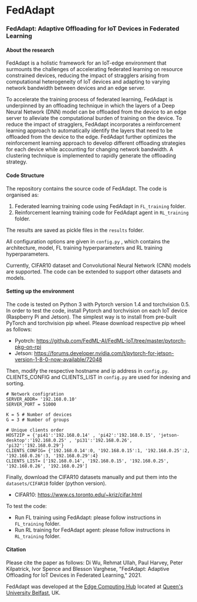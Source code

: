 # FedAdapt

### FedAdapt: Adaptive Offloading for IoT Devices in Federated Learning

#### About the research

FedAdapt is a holistic framework for an IoT-edge environment that surmounts the challenges of accelerating federated learning on resource constrained devices, reducing the impact of stragglers arising from computational heterogeneity of IoT devices and adapting to varying network bandwidth between devices and an edge server. 





To accelerate the training process of federated learning, FedAdapt is underpinned by an offloading technique in which the layers of a Deep Neural Network (DNN) model can be offloaded from the device to an edge server to alleviate the computational burden of training on the device. To reduce the impact of stragglers, FedAdapt incorporates a reinforcement learning approach to automatically identify the layers that need to be offloaded from the device to the edge. FedAdapt further optimizes the reinforcement learning approach to develop different offloading strategies for each device while accounting for changing network bandwidth. A clustering technique is implemented to rapidly generate the offloading strategy.

#### Code Structure

The repository contains the source code of FedAdapt. The code is organised as: 
1. Federated learning training code using FedAdapt in `FL_training` folder.
2. Reinforcement learning training code for FedAdapt agent in `RL_training` folder.

The results are saved as pickle files in the `results` folder. 

All configuration options are given in `config.py` , which contains the architecture, model, FL training hyperparameters and RL training hyperparameters.

Currently, CIFAR10 dataset and Convolutional Neural Network (CNN) models are supported. The code can be extended to support other datasets and models.

#### Setting up the environment

The code is tested on Python 3 with Pytorch version 1.4 and torchvision 0.5. In order to test the code, install Pytorch and torchvision on each IoT device (Raspberry Pi and Jetson). The simplest way is to install from pre-built PyTorch and torchvision pip wheel. Please download respective pip wheel as follows:
- Pyotrch: https://github.com/FedML-AI/FedML-IoT/tree/master/pytorch-pkg-on-rpi
- Jetson: https://forums.developer.nvidia.com/t/pytorch-for-jetson-version-1-8-0-now-available/72048

Then, modify the respective hostname and ip address in `config.py`. CLIENTS_CONFIG and CLIENTS_LIST in `config.py` are used for indexing and sorting.

```
# Network configration
SERVER_ADDR= '192.168.0.10'
SERVER_PORT = 51000

K = 5 # Number of devices
G = 3 # Number of groups

# Unique clients order
HOST2IP = {'pi41':'192.168.0.14' , 'pi42':'192.168.0.15', 'jetson-desktop':'192.168.0.25' , 'pi31':'192.168.0.26', 'pi32':'192.168.0.29'}
CLIENTS_CONFIG= {'192.168.0.14':0, '192.168.0.15':1, '192.168.0.25':2, '192.168.0.26':3, '192.168.0.29':4}
CLIENTS_LIST= ['192.168.0.14', '192.168.0.15', '192.168.0.25', '192.168.0.26', '192.168.0.29'] 
```

Finally, download the CIFAR10 datasets manually and put them into the `datasets/CIFAR10` folder (python version). 
- CIFAR10: https://www.cs.toronto.edu/~kriz/cifar.html

To test the code: 
- Run FL training using FedAdapt: please follow instructions in `FL_training` folder.
- Run RL training for FedAdapt agent: please follow instructions in `RL_training` folder.

#### Citation

Please cite the paper as follows: Di Wu, Rehmat Ullah, Paul Harvey, Peter Kilpatrick, Ivor Spence and Blesson Varghese, "FedAdapt: Adaptive Offloading for IoT Devices in Federated Learning," 2021. 

FedAdapt was developed at the [Edge Computing Hub](https://edgehub.eeecs.qub.ac.uk) located at [Queen's University Belfast](https://www.qub.ac.uk), UK. 
